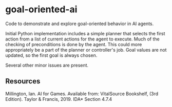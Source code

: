 # goal-oriented-ai

Code to demonstrate and explore goal-oriented behavior in AI agents.

Initial Python implementation includes a simple planner that selects the first action from a list of current actions for the agent to execute. Much of the checking of preconditions is done by the agent. This could more appropriately be a part of the planner or controller's job. Goal values are not updated, so the first goal is always chosen.

Several other minor issues are present.

## Resources

Millington, Ian. AI for Games. Available from: VitalSource Bookshelf, (3rd Edition). Taylor & Francis, 2019.
IDA* Section 4.7.4